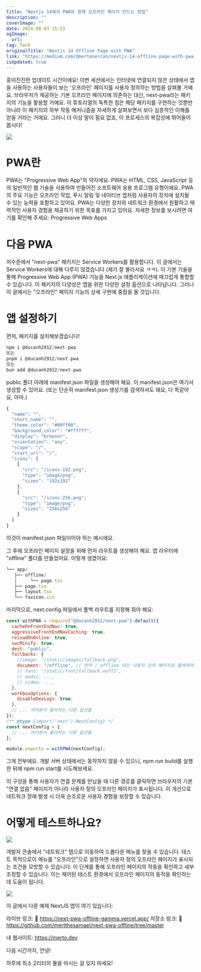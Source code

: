 ```yaml
---
title: "Nextjs 14에서 PWA와 함께 오프라인 페이지 만드는 방법"
description: ""
coverImage: ""
date: 2024-08-03 15:53
ogImage:
  url:
tag: Tech
originalTitle: "Nextjs 14 Offline Page with PWA"
link: "https://medium.com/@mertenercan/nextjs-14-offline-page-with-pwa-6868c02bfefb"
isUpdated: true
---
```


흥미진진한 업데이트 시간이에요! 이번 세션에서는 인터넷에 연결되지 않은 상태에서 앱을 사용하는 사용자들이 보는 '오프라인' 페이지를 사용자 정의하는 방법을 살펴볼 거예요. 브라우저가 제공하는 기본 오프라인 페이지에 의존하는 대신, next-pwa라는 패키지의 기능을 활용할 거예요. 이 튜토리얼의 독특한 점은 해당 패키지를 구현하는 것뿐만 아니라 이 패키지의 하부 작동 메커니즘을 자세하게 살펴보면서 보다 심층적인 이해를 얻을 거라는 거에요. 그러니 더 이상 말이 필요 없죠, 이 프로세스의 복잡성에 뛰어들어 봅시다!

<img src="/assets/img/Nextjs14OfflinePagewithPWA_0.png" />

# PWA란

PWA는 "Progressive Web App"의 약자에요. PWA는 HTML, CSS, JavaScript 등의 일반적인 웹 기술을 사용하여 만들어진 소프트웨어 응용 프로그램 유형이에요. PWA의 주요 기능은 오프라인 작업, 푸시 알림 및 네이티브 앱처럼 사용자의 장치에 설치될 수 있는 능력을 포함하고 있어요. PWA는 다양한 장치와 네트워크 환경에서 원활하고 매력적인 사용자 경험을 제공하기 위한 목표를 가지고 있어요. 자세한 정보를 보시려면 여기를 확인해 주세요: Progressive Web Apps

<!-- seedividend - 사각형 -->

<ins class="adsbygoogle"
     style="display:block"
     data-ad-client="ca-pub-4877378276818686"
     data-ad-slot="1898504329"
     data-ad-format="auto"
     data-full-width-responsive="true"></ins>

<script>
     (adsbygoogle = window.adsbygoogle || []).push({});
</script>

# 다음 PWA

저수준에서 "next-pwa" 패키지는 Service Workers를 활용합니다. 이 글에서는 Service Workers에 대해 다루지 않겠습니다 (제가 잘 몰라서요 ㅋㅋ). 이 기본 기술을 통해 Progressive Web App (PWA) 기능을 Next.js 애플리케이션에 매끄럽게 통합할 수 있습니다. 이 패키지의 다양성은 앱을 위한 다양한 설정 옵션으로 나타납니다. 그러나 이 글에서는 "오프라인" 페이지 기능의 상세 구현에 중점을 둘 것입니다.

# 앱 설정하기

먼저, 패키지를 설치해보겠습니다!

<!-- seedividend - 사각형 -->

<ins class="adsbygoogle"
     style="display:block"
     data-ad-client="ca-pub-4877378276818686"
     data-ad-slot="1898504329"
     data-ad-format="auto"
     data-full-width-responsive="true"></ins>

<script>
     (adsbygoogle = window.adsbygoogle || []).push({});
</script>

```js
npm i @ducanh2912/next-pwa
또는
pnpm i @ducanh2912/next-pwa
또는
bun add @ducanh2912/next-pwa
```

public 폴더 아래에 manifest.json 파일을 생성해야 해요. 이 manifest.json은 여기서 생성할 수 있어요. (또는 단순히 manifest.json 생성기를 검색하셔도 돼요, 다 똑같아요, 아마.)

```js
{
  "name": "",
  "short_name": "",
  "theme_color": "#00ff00",
  "background_color": "#ffffff",
  "display": "browser",
  "orientation": "any",
  "scope": "/",
  "start_url": "/",
  "icons": [
    {
      "src": "/icons-192.png",
      "type": "image/png",
      "sizes": "192x192"
    },
    {
      "src": "/icons-256.png",
      "type": "image/png",
      "sizes": "256x256"
    }
  ]
}
```

이것이 manifest.json 파일이어야 하는 예시에요.

<!-- seedividend - 사각형 -->

<ins class="adsbygoogle"
     style="display:block"
     data-ad-client="ca-pub-4877378276818686"
     data-ad-slot="1898504329"
     data-ad-format="auto"
     data-full-width-responsive="true"></ins>

<script>
     (adsbygoogle = window.adsbygoogle || []).push({});
</script>

그 후에 오프라인 페이지 설정을 위해 먼저 라우트를 생성해야 해요.
앱 라우터에 "offline" 폴더를 만들었어요. 이렇게 생겼어요:

```js
└── app/
   ├── offline/
   │     └── page.tsx
   ├── page.tsx
   ├── layout.tsx
   └── favicon.ico
```

마지막으로, next.config 파일에서 폴백 라우트를 지정해 줘야 해요:

```js
const withPWA = require("@ducanh2912/next-pwa").default({
  cacheOnFrontEndNav: true,
  aggressiveFrontEndNavCaching: true,
  reloadOnOnline: true,
  swcMinify: true,
  dest: "public",
  fallbacks: {
    //image: "/static/images/fallback.png",
    document: "/offline", // 만약 /_offline 대신 사용자 정의 페이지로 폴백하려면
    // font: '/static/font/fallback.woff2',
    // audio: ...,
    // video: ...,
  },
  workboxOptions: {
    disableDevLogs: true,
  },
  // ... 여러분이 좋아하는 다른 옵션들
});
/** @type {import('next').NextConfig} */
const nextConfig = {
  // ... 여러분이 좋아하는 다른 옵션들
};

module.exports = withPWA(nextConfig);
```

<!-- seedividend - 사각형 -->

<ins class="adsbygoogle"
     style="display:block"
     data-ad-client="ca-pub-4877378276818686"
     data-ad-slot="1898504329"
     data-ad-format="auto"
     data-full-width-responsive="true"></ins>

<script>
     (adsbygoogle = window.adsbygoogle || []).push({});
</script>

그게 전부에요. 개발 서버 상태에서는 동작하지 않을 수 있으니, npm run build를 실행한 뒤에 npm run start를 시도해보세요.

이 구성을 통해 사용자가 연결 문제를 만났을 때 다른 경로를 클릭하면 브라우저의 기본 "연결 없음" 페이지가 아니라 사용자 정의 오프라인 페이지가 표시됩니다. 이 개선으로 네트워크 장애 발생 시 더욱 순조로운 사용자 경험을 보장할 수 있습니다.

# 어떻게 테스트하나요?

<!-- seedividend - 사각형 -->

<ins class="adsbygoogle"
     style="display:block"
     data-ad-client="ca-pub-4877378276818686"
     data-ad-slot="1898504329"
     data-ad-format="auto"
     data-full-width-responsive="true"></ins>

<script>
     (adsbygoogle = window.adsbygoogle || []).push({});
</script>

<img src="/assets/img/Nextjs14OfflinePagewithPWA_1.png" />

개발자 콘솔에서 "네트워크" 탭으로 이동하여 드롭다운 메뉴를 찾을 수 있습니다. 테스트 목적으로이 메뉴를 "오프라인"으로 설정하면 사용자 정의 오프라인 페이지가 표시되는 조건을 모방할 수 있습니다. 이 단계를 통해 오프라인 페이지의 작동을 확인하고 세부 조정할 수 있습니다. 이는 제어된 테스트 환경에서 오프라인 페이지의 동작을 확인하는 데 도움이 됩니다.

<img src="/assets/img/Nextjs14OfflinePagewithPWA_2.png" />

이 글에서 다룬 예제 NextJS 앱이 여기 있습니다:

<!-- seedividend - 사각형 -->

<ins class="adsbygoogle"
     style="display:block"
     data-ad-client="ca-pub-4877378276818686"
     data-ad-slot="1898504329"
     data-ad-format="auto"
     data-full-width-responsive="true"></ins>

<script>
     (adsbygoogle = window.adsbygoogle || []).push({});
</script>

라이브 링크: 🔗 https://next-pwa-offline-gamma.vercel.app/
저장소 링크: 🔗 https://github.com/mertthesamael/next-pwa-offline/tree/master

내 웹사이트: https://merto.dev

다음 시간까지, 안녕!

하루에 최소 2리터의 물을 마시는 걸 잊지 마세요!
